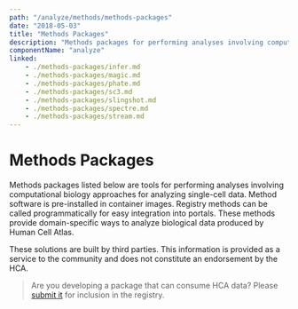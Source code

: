 ```yaml
---
path: "/analyze/methods/methods-packages"
date: "2018-05-03"
title: "Methods Packages"
description: "Methods packages for performing analyses involving computational biology approaches for analyzing single-cell data."
componentName: "analyze"
linked:
    - ./methods-packages/infer.md
    - ./methods-packages/magic.md
    - ./methods-packages/phate.md
    - ./methods-packages/sc3.md
    - ./methods-packages/slingshot.md
    - ./methods-packages/spectre.md
    - ./methods-packages/stream.md
---
```


#  Methods Packages

Methods packages listed below are tools for performing analyses involving computational biology approaches for analyzing single-cell data. Method software is pre-installed in container images. Registry methods can be called programmatically for easy integration into portals. These methods provide domain-specific ways to analyze biological data produced by Human Cell Atlas.

These solutions are built by third parties. This information is provided as a service to the community and does not constitute an endorsement by the HCA.


>Are you developing a package that can consume HCA data? Please [submit it](/contribute/analysis-tools-registry) for inclusion in the registry.
